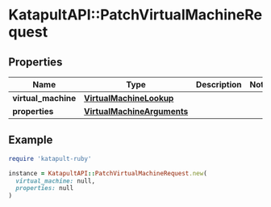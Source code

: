 # KatapultAPI::PatchVirtualMachineRequest

## Properties

| Name | Type | Description | Notes |
| ---- | ---- | ----------- | ----- |
| **virtual_machine** | [**VirtualMachineLookup**](VirtualMachineLookup.md) |  |  |
| **properties** | [**VirtualMachineArguments**](VirtualMachineArguments.md) |  |  |

## Example

```ruby
require 'katapult-ruby'

instance = KatapultAPI::PatchVirtualMachineRequest.new(
  virtual_machine: null,
  properties: null
)
```

